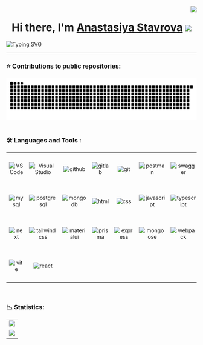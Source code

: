 <img align="right" src="https://visitor-badge.laobi.icu/badge?page_id=Anastasiya-Stavrova.Anastasiya-Stavrova" />

<h1 align="center">Hi there, I'm <a href="https://vk.com/an_stavrova" target="_blank">Anastasiya Stavrova</a> 
<img src="https://github.com/blackcater/blackcater/raw/main/images/Hi.gif" height="32"/></h1>

[![Typing SVG](https://readme-typing-svg.herokuapp.com?font=Fira+Code&size=30&duration=10000&pause=30000&color=000000&center=true&vCenter=true&width=1500&lines=Student+of+the+2nd+year+of+the+TSU+Higher+IT+School%2C+beginning+frontend+developer.+)](https://git.io/typing-svg)

<hr/>

### ⭐ Contributions to public repositories:
<div align="center">
  <img src="https://raw.githubusercontent.com/Anastasiya-Stavrova/Anastasiya-Stavrova/output/github-contribution-grid-snake.svg" alt="snake eating my contributions" />
</div>

<br/>

### :hammer_and_wrench: Languages and Tools :
<table width='100%'>
  <tr>
    <td align="center" width="80" height="80">
        <img src="https://cdn.jsdelivr.net/gh/devicons/devicon@latest/icons/vscode/vscode-original-wordmark.svg" width="60" height="60" alt="VS Code" />
    </td>
    <td align="center" width="80" height="80">
        <img src="https://cdn.jsdelivr.net/gh/devicons/devicon@latest/icons/visualstudio/visualstudio-original.svg" width="60" height="60" alt="Visual Studio" />
    </td>
    <td align="center" width="80" height="80">
      <img src="https://cdn.jsdelivr.net/gh/devicons/devicon@latest/icons/github/github-original-wordmark.svg" width="60" height="60" alt="github" />
    </td>
    <td align="center" width="80" height="80">
      <img src="https://cdn.jsdelivr.net/gh/devicons/devicon@latest/icons/gitlab/gitlab-original-wordmark.svg" width="60" height="60" alt="gitlab" />
    </td>
    <td align="center" width="80" height="80">
        <img src="https://cdn.jsdelivr.net/gh/devicons/devicon@latest/icons/git/git-original-wordmark.svg" width="60" height="60" alt="git" />
    </td>
    <td align="center" width="80" height="80">
        <img src="https://cdn.jsdelivr.net/gh/devicons/devicon@latest/icons/postman/postman-original-wordmark.svg" width="60" height="60" alt="postman" />
    </td>
    <td align="center" width="80" height="80">
        <img src="https://cdn.jsdelivr.net/gh/devicons/devicon@latest/icons/swagger/swagger-original-wordmark.svg" width="60" height="60" alt="swagger" />
    </td>
  </tr>
  <tr>
    <td align="center" width="80" height="80">
        <img src="https://cdn.jsdelivr.net/gh/devicons/devicon@latest/icons/mysql/mysql-original-wordmark.svg" width="60" height="60" alt="mysql" />
    </td>
    <td align="center" width="80" height="80">
        <img src="https://cdn.jsdelivr.net/gh/devicons/devicon@latest/icons/postgresql/postgresql-original-wordmark.svg" width="60" height="60" alt="postgresql" />
    </td>
    <td align="center" width="80" height="80">
        <img src="https://cdn.jsdelivr.net/gh/devicons/devicon@latest/icons/mongodb/mongodb-original-wordmark.svg" width="60" height="60" alt="mongodb" />
    </td>
    <td align="center" width="80" height="80">
        <img src="https://cdn.jsdelivr.net/gh/devicons/devicon@latest/icons/html5/html5-original-wordmark.svg" width="60" height="60" alt="html" />
    </td>
    <td align="center" width="80" height="80">
        <img src="https://cdn.jsdelivr.net/gh/devicons/devicon@latest/icons/css3/css3-original-wordmark.svg" width="60" height="60" alt="css" />
    </td>
    <td align="center" width="80" height="80">
        <img src="https://cdn.jsdelivr.net/gh/devicons/devicon@latest/icons/javascript/javascript-original.svg" width="60" height="60" alt="javascript" />
    </td>
     <td align="center" width="80" height="80">
        <img src="https://cdn.jsdelivr.net/gh/devicons/devicon@latest/icons/typescript/typescript-original.svg" width="60" height="60" alt="typescript" />
    </td>
  </tr>
    <tr>
    <td align="center" width="80" height="80">
        <img src="https://cdn.jsdelivr.net/gh/devicons/devicon@latest/icons/nextjs/nextjs-original-wordmark.svg" width="60" height="60" alt="next" />
    </td>
    <td align="center" width="80" height="80">
        <img src="https://cdn.jsdelivr.net/gh/devicons/devicon@latest/icons/tailwindcss/tailwindcss-plain-wordmark.svg" width="60" height="60" alt="tailwindcss" />
    </td>
    <td align="center" width="80" height="80">
        <img src="https://cdn.jsdelivr.net/gh/devicons/devicon@latest/icons/materialui/materialui-original.svg" width="60" height="60" alt="materialui" />
    </td>
    <td align="center" width="80" height="80">
        <img src="https://cdn.jsdelivr.net/gh/devicons/devicon@latest/icons/prisma/prisma-original-wordmark.svg" width="60" height="60" alt="prisma" />
    </td>
    <td align="center" width="80" height="80">
        <img src="https://cdn.jsdelivr.net/gh/devicons/devicon@latest/icons/express/express-original-wordmark.svg" width="60" height="60" alt="express" />
    </td>
    <td align="center" width="80" height="80">
        <img src="https://cdn.jsdelivr.net/gh/devicons/devicon@latest/icons/mongoose/mongoose-original-wordmark.svg" width="60" height="60" alt="mongoose" />
    </td>
    <td align="center" width="80" height="80">
        <img src="https://cdn.jsdelivr.net/gh/devicons/devicon@latest/icons/webpack/webpack-original-wordmark.svg" width="60" height="60" alt="webpack" />
    </td>
  </tr>
  <tr>
    <td align="center" width="80" height="80">
        <img src="https://cdn.jsdelivr.net/gh/devicons/devicon@latest/icons/vitejs/vitejs-original.svg" width="60" height="60" alt="vite" />
    </td>
    <td align="center" width="80" height="80">
        <img src="https://cdn.jsdelivr.net/gh/devicons/devicon@latest/icons/react/react-original-wordmark.svg" width="60" height="60" alt="react" />
    </td>
  </tr>
</table>

<br/>

### 📉 Statistics:
<table width="100%">
  <tr align="center">
    <td>
      <img src="https://github-readme-stats.vercel.app/api?username=Anastasiya-Stavrova&show_icons=true&theme=algolia&hide=prs,issues" />
    </td>
  </tr>
  <tr align="center">
    <td>
      <img src="https://streak-stats.demolab.com/?user=Anastasiya-Stavrova&theme=algolia" />
    </td>
  </tr>
</table>







<!---
AnastasiaStavrova/AnastasiaStavrova is a ✨ special ✨ repository because its `README.md` (this file) appears on your GitHub profile.
You can click the Preview link to take a look at your changes.
--->
